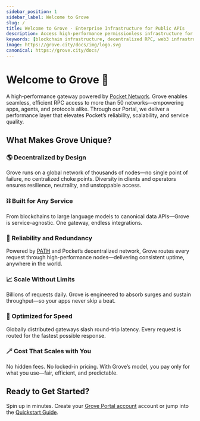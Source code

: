 ```yaml
---
sidebar_position: 1
sidebar_label: Welcome to Grove
slug: /
title: Welcome to Grove - Enterprise Infrastructure for Public APIs
description: Access high-performance permissionless infrastructure for blockchains, LLMs, and privacy protocols. Serving billions of requests daily for 60+ protocols.
keywords: [blockchain infrastructure, decentralized RPC, web3 infrastructure, blockchain API, decentralized protocols, Pocket Network, blockchain scaling, web3 development, RPC provider, node infrastructure, blockchain gateway, DeFi infrastructure, permissionless network, Web3 API, blockchain node provider, decentralized infrastructure, LLM infrastructure, AI model access, privacy protocols, open protocols, machine learning API]
image: https://grove.city/docs/img/logo.svg
canonical: https://grove.city/docs/
---
```


# Welcome to Grove 🌿
A high‑performance gateway powered by [Pocket Network](https://pocket.network). Grove enables seamless, efficient RPC access to more than 50 networks—empowering apps, agents, and protocols alike. Through our Portal, we deliver a performance layer that elevates Pocket’s reliability, scalability, and service quality.

## What Makes Grove Unique?

### 🌎 **Decentralized by Design**
Grove runs on a global network of thousands of nodes—no single point of failure, no centralized choke points. Diversity in clients and operators ensures resilience, neutrality, and unstoppable access.

### ⛓️ **Built for Any Service**
From blockchains to large language models to canonical data APIs—Grove is service-agnostic. One gateway, endless integrations.

### 🎯 **Reliability and Redundancy**
Powered by [PATH](https://path.grove.city) and Pocket’s decentralized network, Grove routes every request through high-performance nodes—delivering consistent uptime, anywhere in the world.

### 📈 **Scale Without Limits**
Billions of requests daily. Grove is engineered to absorb surges and sustain throughput—so your apps never skip a beat.

### 🚀 **Optimized for Speed**
Globally distributed gateways slash round-trip latency. Every request is routed for the fastest possible response.

### 🪄 **Cost That Scales with You**
No hidden fees. No locked-in pricing. With Grove’s model, you pay only for what you use—fair, efficient, and predictable.

## Ready to Get Started?
Spin up in minutes. Create your [Grove Portal account](https://portal.grove.city) account or jump into the [Quickstart Guide](/guides/getting-started/quickstart).
